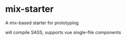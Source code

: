 # mix-starter
A mix-based starter for prototyping

will compile SASS, supports vue single-file components

